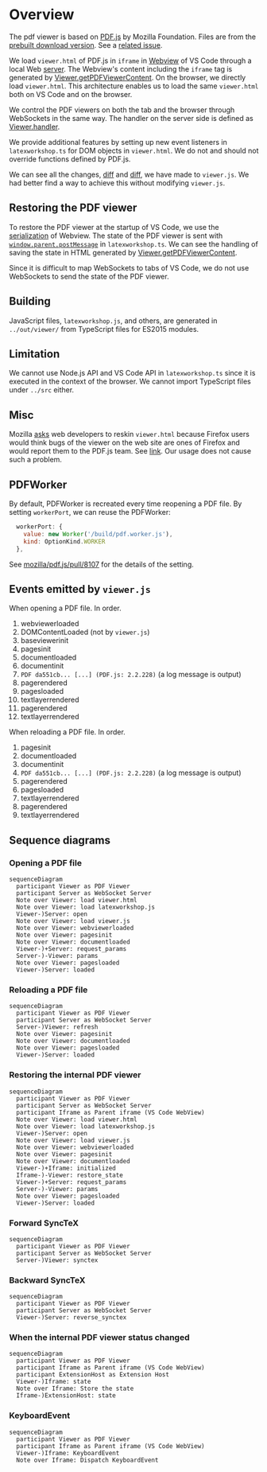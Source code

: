 # Overview

The pdf viewer is based on [PDF.js](https://mozilla.github.io/pdf.js/) by Mozilla Foundation. Files are from the [prebuilt download version](https://mozilla.github.io/pdf.js/getting_started/#download). See a [related issue](https://github.com/mozilla/pdf.js/issues/9318#issuecomment-354192067).

We load `viewer.html` of PDF.js in `iframe` in [Webview](https://code.visualstudio.com/api/extension-guides/webview) of VS Code through a local Web [server](https://github.com/James-Yu/LaTeX-Workshop/blob/master/src/components/server.ts). The Webview's content including the `iframe` tag is generated by [Viewer.getPDFViewerContent](https://github.com/James-Yu/LaTeX-Workshop/blob/2fae02734190fb5664f002d0205c06024ff4a8cd/src/components/viewerlib/pdfviewerpanel.ts#L116). On the browser, we directly load `viewer.html`. This architecture enables us to load the same `viewer.html` both on VS Code and on the browser.

We control the PDF viewers on both the tab and the browser through WebSockets in the same way. The handler on the server side is defined as [Viewer.handler](https://github.com/James-Yu/LaTeX-Workshop/blob/2fae02734190fb5664f002d0205c06024ff4a8cd/src/components/viewer.ts#L231).

We provide additional features by setting up new event listeners in `latexworkshop.ts` for DOM objects in `viewer.html`. We do not and should not override functions defined by PDF.js.

We can see all the changes, [diff](https://github.com/James-Yu/LaTeX-Workshop/pull/3187/commits/ed6609531cbbf949548ed21f5fb8ba33284c7c96) and [diff](https://github.com/James-Yu/LaTeX-Workshop/commit/e9fa985e5ebe948c3c232bb513d6dfc1e2be0fce), we have made to `viewer.js`. We had better find a way to achieve this without modifying `viewer.js`.

## Restoring the PDF viewer

To restore the PDF viewer at the startup of VS Code, we use the [serialization](https://code.visualstudio.com/api/extension-guides/webview#serialization) of Webview. The state of the PDF viewer is sent with [`window.parent.postMessage`](https://developer.mozilla.org/en-US/docs/Web/API/Window/parent) in `latexworkshop.ts`. We can see the handling of saving the state in HTML generated by [Viewer.getPDFViewerContent](https://github.com/James-Yu/LaTeX-Workshop/blob/2fae02734190fb5664f002d0205c06024ff4a8cd/src/components/viewerlib/pdfviewerpanel.ts#L116).

Since it is difficult to map WebSockets to tabs of VS Code, we do not use WebSockets to send the state of the PDF viewer.

## Building

JavaScript files, `latexworkshop.js`, and others, are generated in `../out/viewer/` from TypeScript files for ES2015 modules.

## Limitation

We cannot use Node.js API and VS Code API in `latexworkshop.ts` since it is executed in the context of the browser. We cannot import TypeScript files under `../src` either.

## Misc

Mozilla [asks](https://mozilla.github.io/pdf.js/getting_started/) web developers to reskin `viewer.html` because Firefox users would think bugs of the viewer on the web site are ones of Firefox and would report them to the PDF.js team. See [link](https://github.com/mozilla/pdf.js/issues/5609). Our usage does not cause such a problem.

## PDFWorker

By default, PDFWorker is recreated every time reopening a PDF file. By setting `workerPort`,
we can reuse the PDFWorker:
``` javascript
  workerPort: {
    value: new Worker('/build/pdf.worker.js'),
    kind: OptionKind.WORKER
  },
```
See [mozilla/pdf.js/pull/8107](https://github.com/mozilla/pdf.js/pull/8107) for the details of the setting.

## Events emitted by `viewer.js`

When opening a PDF file. In order.

1. webviewerloaded
2. DOMContentLoaded (not by `viewer.js`)
3. baseviewerinit
4. pagesinit
5. documentloaded
7. documentinit
8. `PDF da551cb... [...] (PDF.js: 2.2.228)` (a log message is output)
9. pagerendered
1. pagesloaded
1. textlayerrendered
1. pagerendered
1. textlayerrendered

When reloading a PDF file. In order.

1. pagesinit
1. documentloaded
1. documentinit
1. `PDF da551cb... [...] (PDF.js: 2.2.228)` (a log message is output)
1. pagerendered
1. pagesloaded
1. textlayerrendered
1. pagerendered
1. textlayerrendered

## Sequence diagrams

### Opening a PDF file

```mermaid
sequenceDiagram
  participant Viewer as PDF Viewer
  participant Server as WebSocket Server
  Note over Viewer: load viewer.html
  Note over Viewer: load latexworkshop.js
  Viewer-)Server: open
  Note over Viewer: load viewer.js
  Note over Viewer: webviewerloaded
  Note over Viewer: pagesinit
  Note over Viewer: documentloaded
  Viewer-)+Server: request_params
  Server-)-Viewer: params
  Note over Viewer: pagesloaded
  Viewer-)Server: loaded
```

### Reloading a PDF file

```mermaid
sequenceDiagram
  participant Viewer as PDF Viewer
  participant Server as WebSocket Server
  Server-)Viewer: refresh
  Note over Viewer: pagesinit
  Note over Viewer: documentloaded
  Note over Viewer: pagesloaded
  Viewer-)Server: loaded
```

### Restoring the internal PDF viewer

```mermaid
sequenceDiagram
  participant Viewer as PDF Viewer
  participant Server as WebSocket Server
  participant Iframe as Parent iframe (VS Code WebView)
  Note over Viewer: load viewer.html
  Note over Viewer: load latexworkshop.js
  Viewer-)Server: open
  Note over Viewer: load viewer.js
  Note over Viewer: webviewerloaded
  Note over Viewer: pagesinit
  Note over Viewer: documentloaded
  Viewer-)+Iframe: initialized
  Iframe-)-Viewer: restore_state
  Viewer-)+Server: request_params
  Server-)-Viewer: params
  Note over Viewer: pagesloaded
  Viewer-)Server: loaded
```

### Forward SyncTeX

```mermaid
sequenceDiagram
  participant Viewer as PDF Viewer
  participant Server as WebSocket Server
  Server-)Viewer: synctex
```

### Backward SyncTeX

```mermaid
sequenceDiagram
  participant Viewer as PDF Viewer
  participant Server as WebSocket Server
  Viewer-)Server: reverse_synctex
```

### When the internal PDF viewer status changed

```mermaid
sequenceDiagram
  participant Viewer as PDF Viewer
  participant Iframe as Parent iframe (VS Code WebView)
  participant ExtensionHost as Extension Host
  Viewer-)Iframe: state
  Note over Iframe: Store the state
  Iframe-)ExtensionHost: state
```

### KeyboardEvent

```mermaid
sequenceDiagram
  participant Viewer as PDF Viewer
  participant Iframe as Parent iframe (VS Code WebView)
  Viewer-)Iframe: KeyboardEvent
  Note over Iframe: Dispatch KeyboardEvent
```
